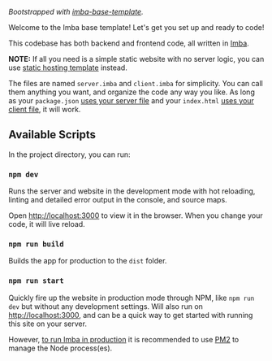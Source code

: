 _Bootstrapped with [imba-base-template](https://github.com/imba/imba-base-template)._

Welcome to the Imba base template! Let's get you set up and ready to code!

This codebase has both backend and frontend code, all written in [Imba](https://imba.io).

**NOTE:** If all you need is a simple static website with no server logic, you can use [static hosting template](https://github.com/imba/imba-vite-template) instead.

The files are named `server.imba` and `client.imba` for simplicity. You can call them anything you want, and organize the code any way you like. As long as your `package.json` [uses your server file](https://github.com/imba/imba-base-template/blob/main/package.json#L4-L6) and your `index.html` [uses your client file](https://github.com/imba/imba-base-template/blob/main/app/index.html#L12), it will work.


## Available Scripts

In the project directory, you can run:

### `npm dev`

Runs the server and website in the development mode with hot reloading, linting and detailed error output in the console, and source maps.

Open [http://localhost:3000](http://localhost:3000) to view it in the browser. When you change your code, it will live reload.

### `npm run build`

Builds the app for production to the `dist` folder.

### `npm run start`

Quickly fire up the website in production mode through NPM, like `npm run dev` but without any development settings. Will also run on [http://localhost:3000](http://localhost:3000), and can be a quick way to get started with running this site on your server.

However, [to run Imba in production](https://imba.io/guide/run-in-production) it is recommended to use [PM2](https://github.com/Unitech/pm2) to manage the Node process(es).
